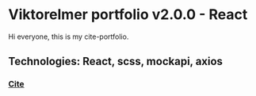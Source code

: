# Viktorelmer portfolio v2.0.0 - React

Hi everyone, this is my cite-portfolio.

## Technologies: React, scss, mockapi, axios

### [Cite](viktorelmer.github.io/portfolio/)